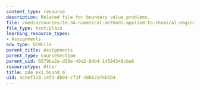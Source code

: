```yaml
---
content_type: resource
description: Related file for boundary value problems.
file: /media/courses/10-34-numerical-methods-applied-to-chemical-engineering-fall-2005/4ceef37814f3db04cf3f28b62a7eb5b4_pde_ex1_bound.m
file_type: text/plain
learning_resource_types:
- Assignments
ocw_type: OCWFile
parent_title: Assignments
parent_type: CourseSection
parent_uid: 6579ba2a-d59e-49a2-b4b4-14584348cba6
resourcetype: Other
title: pde_ex1_bound.m
uid: 4ceef378-14f3-db04-cf3f-28b62a7eb5b4
---
```

